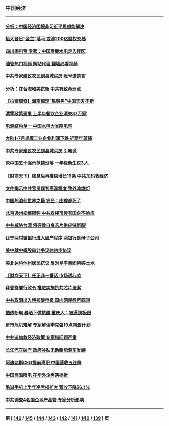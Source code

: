 ### 中国经济
---
#### [分析：中国经济困境非习近平思想能解决](../../pages/ncid283/n13809357.md?08290045) 
#### [恒大昔日“金主”落马 或涉200亿股权交易](../../pages/ncid283/n13812044.md?08290045) 
#### [四川闹电荒 专家：中国发展水电走入误区](../../pages/ncid283/n13810968.md?08290045) 
#### [油管热门视频 网站代理 翻墙必看视频](http://209.222.30.114:81/youtube.html?08290045)
#### [中共专家建议农民到县城买房 账号遭禁言](../../pages/ncid283/n13811665.md?08290045) 
#### [分析：在台海和美抗衡 中共有致命弱点](../../pages/ncid283/n13807798.md?08290045) 
#### [【拍案惊奇】海南惊现“铁链男”中国天灾不断](../../pages/ncid283/n13810847.md?08290045) 
#### [清零政策恶果 上半年餐饮企业消失37万家](../../pages/ncid283/n13811634.md?08290045) 
#### [电源结构单一 中国水电大省陷电荒](../../pages/ncid283/n13811628.md?08290045) 
#### [大陆1-7月规模工业企业利润下跌 近两年首降](../../pages/ncid283/n13810736.md?08290045) 
#### [中共专家建议农民到县城买房 引嘲讽](../../pages/ncid283/n13811424.md?08290045) 
#### [原中国五十强示范镇没落 一年级新生仅3人](../../pages/ncid283/n13811331.md?08290045) 
#### [【财商天下】降息后再推稳增长19条 中共加码救经济](../../pages/ncid283/n13810937.md?08290045) 
#### [文件揭示中共官员误判高温程度 致外滩熄灯](../../pages/ncid283/n13810978.md?08290045) 
#### [中国热浪创世界之最 农民：庄稼都死了](../../pages/ncid283/n13810967.md?08290045) 
#### [北京通州松绑限购 中共救楼市传有国企不响应](../../pages/ncid283/n13810637.md?08290045) 
#### [中共威胁台湾 将导致自身芯片供应链断裂](../../pages/ncid283/n13810928.md?08290045) 
#### [辽宁两村镇银行进入破产程序 两银行是母子公司](../../pages/ncid283/n13810761.md?08290045) 
#### [美中就中概股审计争议达初步协议](../../pages/ncid283/n13810874.md?08290045) 
#### [美北达科他州居民抗议 反对阜丰集团购买土地](../../pages/ncid283/n13810771.md?08290045) 
#### [【财商天下】任正非一番话 市场透心凉](../../pages/ncid283/n13810102.md?08290045) 
#### [拜登签署行政令 推进实施抗共芯片法案](../../pages/ncid283/n13810148.md?08290045) 
#### [中共取消出入境核酸申报 国内网民怨声载道](../../pages/ncid283/n13810120.md?08290045) 
#### [酷热断电 暴晒下做核酸 重庆人：被逼到极限](../../pages/ncid283/n13810046.md?08290045) 
#### [房市危机难解 专家解读李克强19点刺激计划](../../pages/ncid283/n13809893.md?08290045) 
#### [中共追加救经济政策 专家指问题严重](../../pages/ncid283/n13809833.md?08290045) 
#### [长江汽车破产 政府补贴无助新能源车发展](../../pages/ncid283/n13809649.md?08290045) 
#### [阿迪达斯CEO提前离职 中国营收五连降](../../pages/ncid283/n13809498.md?08290045) 
#### [中国高温限电 在华外企再遇挫折](../../pages/ncid283/n13809436.md?08290045) 
#### [酷派手机上半年净亏损扩大 营收下降56.1%](../../pages/ncid283/n13809363.md?08290045) 
#### [中共调查4名国企地产高管 专家分析影响](../../pages/ncid283/n13809372.md?08290045) 

---
#### 第 [ [146](./146.md?08290045) / [145](./145.md?08290045) / [144](./144.md?08290045) / [143](./143.md?08290045) / [142](./142.md?08290045) / [141](./141.md?08290045) / [140](./140.md?08290045) / [139](./139.md?08290045) ] 页
